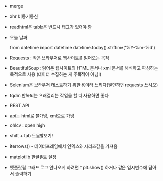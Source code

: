 - merge
- xhr 비동기통신
- readhtml은 table은 반드시 태그가 있어야 함
- 오늘 날짜

    
    from datetime import datetime
    datetime.today().strftime('%Y-%m-%d')
    

- Requests : 작은 브라우저로 웹사이트를 읽어오는 목적
- BeautifulSoup : 읽어온 웹사이트의 HTML 문서나 xml 문서를 해석하고 파싱하는 목적으로 사용 (데이터 수집하는 게 주목적이 아님!)
- Selenium은 브라우저 테스트하기 위한 용이라 느리다(웬만하면 requests 쓰시오)
- tqdm 반복되는 오래걸리는 작업을 할 때 사용하면 좋다
- REST API
- api는 html로 불가넝, xml으로 가넝
- ohlcv : open high
- shift + tab 도움말보기!
- iterrows() - 데이터프레임에서 인덱스와 시리즈값을 가져옴
- matplotlib 한글폰트 설정
 - 맷플랏립 그래프 로그 안나오게 하려면 ? plt.show() 하거나  같은 임시변수에 담아서 출력하기
